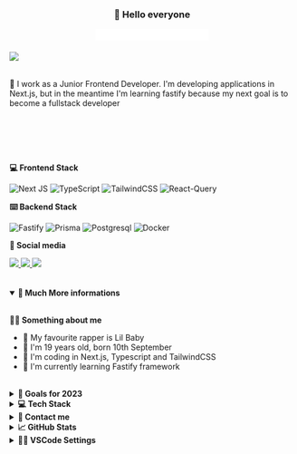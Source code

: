 <h3 align="center">🚀 Hello everyone</h3>
<div align="center"><img width="200" height="20" src="https://github.com/mati-1/mati-1/blob/main/line.gif" alt="underline gif" /></div>

<br />

<div>
<div><img align="left" width="250" src="https://repository-images.githubusercontent.com/507089682/889a6863-d25c-4a54-b2c5-8efad7260eeb" /></div>

<div align="right">
	<br />
	<br />
<p align="left">🌱 I work as a Junior Frontend Developer. I'm developing applications in Next.js, but in the meantime I'm learning fastify because my next goal is to become a fullstack developer</p>
</div>
</div>

<br />
<br />
<br />
<br />

**💻 Frontend Stack**

![Next JS](https://img.shields.io/badge/Next-black?style=for-the-badge&logo=next.js&logoColor=white)
![TypeScript](https://img.shields.io/badge/typescript-blue?style=for-the-badge&logo=typescript&logoColor=white)
![TailwindCSS](https://img.shields.io/badge/tailwindcss-38bdf8?style=for-the-badge&logo=tailwind-css&logoColor=white)
![React-Query](https://img.shields.io/badge/reactquery-orange?style=for-the-badge&logo=reactquery&logoColor=white)

**⌨️ Backend Stack**

![Fastify](https://img.shields.io/badge/Fastify-black?style=for-the-badge&logo=fastify&logoColor=white)
![Prisma](https://img.shields.io/badge/Prisma-4c51bf?style=for-the-badge&logo=prisma&logoColor=white)
![Postgresql](https://img.shields.io/badge/postgresql-699eca?style=for-the-badge&logo=postgresql&logoColor=white)
![Docker](https://img.shields.io/badge/docker-003f8c?style=for-the-badge&logo=docker&logoColor=white)

**👀 Social media**

<a target="_blank" href="https://www.instagram.com/mvti_michalik/">
<img height="24px" src="https://img.shields.io/badge/Instagram-E4405F?style=for-the-badge&logo=instagram&logoColor=white" />
</a>

<a target="_blank" href="https://www.linkedin.com/in/mateusz-michalik/">
<img height="24px" src="https://img.shields.io/badge/LinkedIn-0077B5?style=for-the-badge&logo=linkedin&logoColor=white" />
</a>

<a target="_blank" href="https://open.spotify.com/user/devon2115">
<img height="24px" src="https://img.shields.io/badge/Spotify-1ED760?&style=for-the-badge&logo=spotify&logoColor=white" />
</a>

<br />
<br />
<br />

<details open><summary><b>🔰 Much More informations</b></summary>
<br />
		
**💁‍♂️ Something about me**

<ul>
  <li> 🎵 My favourite rapper is Lil Baby
    <li> 🎂 I'm 19 years old, born 10th September
<li> 🌱 I'm coding in Next.js, Typescript and TailwindCSS
  <li> 🔭 I'm currently learning Fastify framework
</ul>
	
<br />

<details><summary><b>🎯 Goals for 2023</b></summary>
<div>
✅ Find a new job with an amazing Frontend stack
<br />
◻️ Learn Fastify framework at a good level
<br />
◻️ Write first fullstack app, with next.js, fastify, prisma, postgresql
</div>
</details>

<details><summary><b>💻 Tech Stack</b></summary>

![TypeScript](https://img.shields.io/badge/typescript-%23007ACC.svg?style=for-the-badge&logo=typescript&logoColor=white)
![JavaScript](https://img.shields.io/badge/javascript-%23323330.svg?style=for-the-badge&logo=javascript&logoColor=%23F7DF1E)
![HTML5](https://img.shields.io/badge/html5-%23E34F26.svg?style=for-the-badge&logo=html5&logoColor=white)
![CSS3](https://img.shields.io/badge/css3-%231572B6.svg?style=for-the-badge&logo=css3&logoColor=white)
![Vercel](https://img.shields.io/badge/vercel-%23000000.svg?style=for-the-badge&logo=vercel&logoColor=white)
![Netlify](https://img.shields.io/badge/netlify-%23000000.svg?style=for-the-badge&logo=netlify&logoColor=#00C7B7)
![React](https://img.shields.io/badge/react-%2320232a.svg?style=for-the-badge&logo=react&logoColor=%2361DAFB)
![Next JS](https://img.shields.io/badge/Next-black?style=for-the-badge&logo=next.js&logoColor=white)
![Redux](https://img.shields.io/badge/redux-%23593d88.svg?style=for-the-badge&logo=redux&logoColor=white)
![TailwindCSS](https://img.shields.io/badge/tailwindcss-%2338B2AC.svg?style=for-the-badge&logo=tailwind-css&logoColor=white)
![Clsx](https://img.shields.io/badge/clsx-blue?style=for-the-badge&logo=clsx&logoColor=white)
![Class-Variance-Authority](https://img.shields.io/badge/cva-purple?style=for-the-badge&logo=cva&logoColor=white)
![Git](https://img.shields.io/badge/git-%23F05033.svg?style=for-the-badge&logo=git&logoColor=white)
![GitHub](https://img.shields.io/badge/github-%23121011.svg?style=for-the-badge&logo=github&logoColor=white)
![NPM](https://img.shields.io/badge/NPM-%23000000.svg?style=for-the-badge&logo=npm&logoColor=white)
![Jest](https://img.shields.io/badge/-jest-%23C21325?style=for-the-badge&logo=jest&logoColor=white)
![ESLint](https://img.shields.io/badge/ESLint-4B3263?style=for-the-badge&logo=eslint&logoColor=white)
![CodeSandbox](https://img.shields.io/badge/Codesandbox-040404?style=for-the-badge&logo=codesandbox&logoColor=DBDBDB)
![Visual Studio Code](https://img.shields.io/badge/Visual%20Studio%20Code-0078d7.svg?style=for-the-badge&logo=visual-studio-code&logoColor=white)

</details>

<details><summary><b>📧 Contact me</b></summary>
    <ul>
        <li><strong>Discord: </strong> <code>_mati#0001</code></li>
        <li><strong>E-mail: </strong> <code>michalikkontakt@gmail.com</code></li>
        <li><strong><a href="https://www.linkedin.com/in/mateusz-michalik"> Linkedin </a>
    </ul>
</details>
	
<details> <summary> <b>📈 GitHub Stats </b> </summary>
	
![Anurag's GitHub stats](https://github-readme-stats.vercel.app/api?username=skrimusss&show_icons=true)
	
[![Top Langs](https://github-readme-stats.vercel.app/api/top-langs/?username=skrimusss&layout=compact)](https://github.com/anuraghazra/github-readme-stats)

<a href="https://visitcount.itsvg.in">
  <img src="https://visitcount.itsvg.in/api?id=skrimusss&label=Profile%20Views&color=11&icon=5&pretty=true" />
</a>
</details>
	
<details><summary><b>👨‍💻 VSCode Settings</b></summary>
	
```
{
	"workbench.colorTheme": "Bearded Theme Arc Blueberry",
	"workbench.colorCustomizations": {
		"editorBracketHighlight.foreground1": "#a0004b",
		"editorBracketHighlight.foreground2": "#770077",
		"editorBracketHighlight.foreground3": "#008bb9",
		"editorBracketHighlight.foreground4": "#6a9717",
		"editorBracketHighlight.unexpectedBracket.foreground": "#910000"
	},
	"tailwindCSS.experimental.classRegex": [["cva\\(([^)]*)\\)", "[\"'`]([^\"'`]*).*?[\"'`]"]],
	"liveServer.settings.donotShowInfoMsg": true,
	"explorer.confirmDragAndDrop": false,
	"editor.defaultFormatter": "esbenp.prettier-vscode",
	"editor.linkedEditing": true,
	"editor.cursorBlinking": "blink",
	"editor.wordWrap": "on",
	"editor.bracketPairColorization.enabled": true,
	"editor.guides.bracketPairs": true,
	"prettier.jsxSingleQuote": true,
	"prettier.jsxBracketSameLine": true,
	"prettier.semi": false,
	"prettier.singleQuote": true,
	"prettier.useTabs": true,
	"prettier.printWidth": 120,
	"emmet.includeLanguages": {
		"javascript": "javascriptreact"
	},
	"javascript.updateImportsOnFileMove.enabled": "always",
	"typescript.updateImportsOnFileMove.enabled": "always",
	"diffEditor.renderSideBySide": false,
	"editor.tabSize": 2,
	"editor.fontSize": 16,
	"editor.smoothScrolling": true,
	"workbench.list.smoothScrolling": true,
	"editor.cursorSmoothCaretAnimation": "on",
	"window.zoomLevel": 0,
	"[html]": {
		"editor.defaultFormatter": "vscode.html-language-features"
	},
	"emmet.syntaxProfiles": {
		"html": {
			"inline_break": 2
		}
	},
	"emmet.variables": {
		"lang": "pl"
	},
	"files.trimTrailingWhitespace": false,
	"discord.lowerDetailsIdling": "Cos robie",
	"discord.lowerDetailsEditing": "Editing a {LANG} file",
	"discord.detailsEditing": "Editing at {file_name}",
	"discord.largeImage": "Editing a {lang} file",
	"discord.lowerDetailsNoWorkspaceFound": "Cos robie",
	"discord.removeRemoteRepository": true,
	"explorer.compactFolders": false,
	"files.associations": {
		"*.js": "javascriptreact"
	},
	"workbench.startupEditor": "none",
	"explorer.confirmDelete": false,
	"css.lint.unknownAtRules": "ignore",
	"editor.codeActionsOnSave": {
		"source.fixAll.eslint": true
	},
	"eslint.validate": ["javascript"],
	"terminal.integrated.defaultProfile.windows": "Git Bash",
	"editor.formatOnSave": true,
	"background.fullscreen": {
		"image": "https://wallpaperaccess.com/full/8405348.png",
		"opacity": 0.96,
		"size": "cover",
		"position": "center",
		"interval": 0
	},
	"git.confirmSync": false,
	"workbench.iconTheme": "bearded-icons"
}

```
		
</details>
</details>
	
<!-- 	
### 💻 My projects (2)

<a href="https://skrimusss.github.io/Notes-App/" target="_blank"><img src="https://github.com/skrimusss/Notes-App/raw/master/.github/ReadmeHeaderImage.png" alt="icerty" width="450px" height="250px" align="right" ></a>
  <h3>📌 Notes app (Outdated)</h3> 
	<p>✅ Finished</p>
  <p>💻 https://github.com/skrimusss/Notes-App <br> 📐 React + Backend from firebase</p>
  
  <br>
  <div align="left">
	<img src='https://img.shields.io/badge/typescript-%23007ACC.svg?style=for-the-badge&logo=typescript&logoColor=white' />
	<img src='https://img.shields.io/badge/react-%2320232a.svg?style=for-the-badge&logo=react&logoColor=%2361DAFB' />
	<img src='https://img.shields.io/badge/css3-%231572B6.svg?style=for-the-badge&logo=css3&logoColor=white' />
  </div> -->
